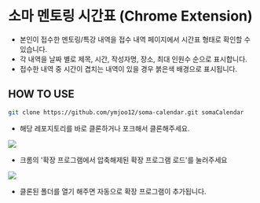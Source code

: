 # 소마 멘토링 시간표 (Chrome Extension)

- 본인이 접수한 멘토링/특강 내역을 접수 내역 페이지에서 시간표 형태로 확인할 수 있습니다.
- 각 내역을 날짜 별로 제목, 시간, 작성자명, 장소, 최대 인원수 순으로 표시합니다.
- 접수한 내역 중 시간이 겹치는 내역이 있을 경우 붉은색 배경으로 표시됩니다.

## HOW TO USE

```bash
git clone https://github.com/ymjoo12/soma-calendar.git somaCalendar
```

- 해당 레포지토리를 바로 클론하거나 포크해서 클론해주세요.

![](https://i.imgur.com/yLEuLMn.png)

- 크롬의 '확장 프로그램에서 압축해제된 확장 프로그램 로드'를 눌러주세요

![](https://i.imgur.com/g4YfG0i.png)

- 클론된 폴더를 열기 해주면 자동으로 확장 프로그램이 추가됩니다.
